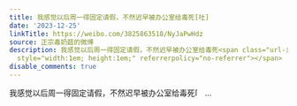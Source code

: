 ```yaml
---
title: 我感觉以后周一得固定请假，不然迟早被办公室给毒死[吐]
date: '2023-12-25'
linkTitle: https://weibo.com/3825863518/NyJaPwHdz
source: 正宗毒奶菇的微博
description: 我感觉以后周一得固定请假，不然迟早被办公室给毒死<span class="url-icon"><img alt="[吐]" src="https://h5.sinaimg.cn/m/emoticon/icon/default/d_tu-cfbe704573.png"
  style="width:1em; height:1em;" referrerpolicy="no-referrer"></span>  ...
disable_comments: true
---
```

我感觉以后周一得固定请假，不然迟早被办公室给毒死<span class="url-icon"><img alt="[吐]" src="https://h5.sinaimg.cn/m/emoticon/icon/default/d_tu-cfbe704573.png" style="width:1em; height:1em;" referrerpolicy="no-referrer"></span>  ...